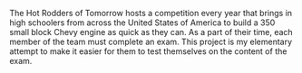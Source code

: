 The Hot Rodders of Tomorrow hosts a competition every year that brings in high schoolers from across the United States of America to build a 350 small block Chevy engine as quick as they can. As a part of their time, each member of the team must complete an exam. This project is my elementary attempt to make it easier for them to test themselves on the content of the exam.
